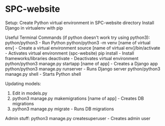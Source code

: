 # SPC-website

Setup:
Create Python virtual environment in SPC-website directory
Install Django in virtualenv with pip

Useful Terminal Commands (if python doesn't work try using python3):
python/python3 - Run Python
python/python3 -m venv [name of virtual env] - Create a virtual environment
source [name of virtual env]/bin/activate - Activates virtual environment (spc-website)
pip install - Install frameworks/libraries
deactivate - Deactivates virtual environment
python/python3 manage.py startapp [name of app] - Creates a Django app
python/python3 manage.py runserver - Runs Django server
python/python3 manage.py shell - Starts Python shell

Updating models:
1. Edit in models.py
2. python3 manage.py makemigrations [name of app] - Creates DB migrations
3. python3 manage.py migrate - Runs DB migrations

Admin stuff:
python3 manage.py createsuperuser - Creates admin user
